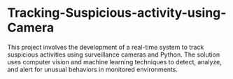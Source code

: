 # Tracking-Suspicious-activity-using-Camera
This project involves the development of a real-time system to track suspicious activities using surveillance cameras and Python. The solution uses computer vision and machine learning techniques to detect, analyze, and alert for unusual behaviors in monitored environments.
